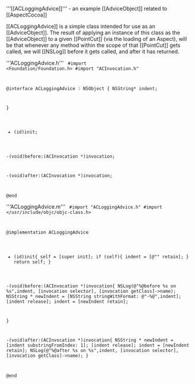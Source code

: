 '''[[ACLoggingAdvice]]''' - an example [[AdviceObject]] related to [[AspectCocoa]]

[[ACLoggingAdvice]] is a simple class intended for use as an [[AdviceObject]].  The result of applying an instance of this class as the [[AdviceObject]] to a given [[PointCut]] (via the loading of an Aspect), will be that whenever any method within the scope of that [[PointCut]] gets called, we will [[NSLog]] before it gets called, and after it has returned.



'''ACLoggingAdvice.h'''
<code>
 #import <Foundation/Foundation.h>
 #import "ACInvocation.h"
 
 @interface ACLoggingAdvice : NSObject {
     NSString* indent;
 
 }
 
 - (id)init;
 
 -(void)before:(ACInvocation *)invocation;
 
 -(void)after:(ACInvocation  *)invocation;
 
 @end
</code>

'''ACLoggingAdvice.m'''
<code>
 #import "ACLoggingAdvice.h"
 #import </usr/include/objc/objc-class.h>
 
 @implementation ACLoggingAdvice
 
 - (id)init{
     self = [super init];
     if (self){
         indent = [@"" retain];
     }
     return self;
 }
 
 -(void)before:(ACInvocation *)invocation{
     NSLog(@"%@before %s on %s",indent, [invocation selector], [invocation getClass]->name);
     NSString * newIndent = [NSString stringWithFormat: @"-%@",indent];
     [indent release];
     indent = [newIndent retain];
 
 }
 
 -(void)after:(ACInvocation  *)invocation{
     NSString * newIndent = [indent substringFromIndex: 1];
     [indent release];
     indent = [newIndent retain];
     NSLog(@"%@after %s on %s",indent, [invocation selector], [invocation getClass]->name);
 }
 
 @end
</code>